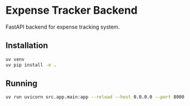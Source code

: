 # Expense Tracker Backend

FastAPI backend for expense tracking system.

## Installation

```bash
uv venv
uv pip install -e .
```

## Running

```bash
uv run uvicorn src.app.main:app --reload --host 0.0.0.0 --port 8000
```
